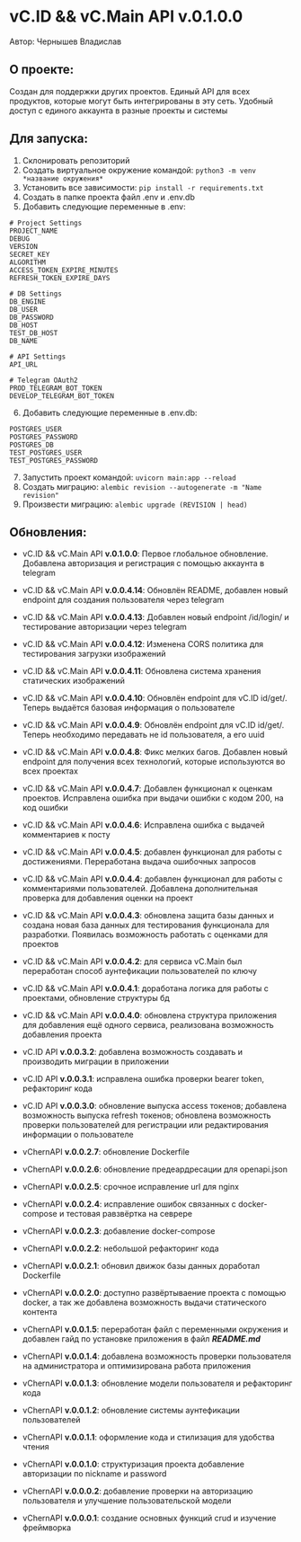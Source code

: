 # vC.ID && vC.Main API v.0.1.0.0
Автор: Чернышев Владислав

## О проекте:
Создан для поддержки других проектов. Единый API 
для всех продуктов, которые могут быть интегрированы
в эту сеть. Удобный доступ с единого аккаунта в
разные проекты и системы

## Для запуска:
1. Склонировать репозиторий
2. Создать виртуальное окружение командой: ```python3 -m venv *название окружения*```
3. Установить все зависимости: ```pip install -r requirements.txt```
4. Создать в папке проекта файл .env и .env.db
5. Добавить следующие переменные в .env:
```
# Project Settings
PROJECT_NAME
DEBUG
VERSION
SECRET_KEY
ALGORITHM
ACCESS_TOKEN_EXPIRE_MINUTES
REFRESH_TOKEN_EXPIRE_DAYS

# DB Settings
DB_ENGINE
DB_USER
DB_PASSWORD
DB_HOST
TEST_DB_HOST
DB_NAME

# API Settings
API_URL

# Telegram OAuth2
PROD_TELEGRAM_BOT_TOKEN
DEVELOP_TELEGRAM_BOT_TOKEN
```
6. Добавить следующие переменные в .env.db:
```
POSTGRES_USER
POSTGRES_PASSWORD
POSTGRES_DB
TEST_POSTGRES_USER
TEST_POSTGRES_PASSWORD
```
7. Запустить проект командой: ```uvicorn main:app --reload```
8. Создать миграцию: ```alembic revision --autogenerate -m "Name revision"```
9. Произвести миграцию: ```alembic upgrade (REVISION | head)```


## Обновления:

- vC.ID && vC.Main API **v.0.1.0.0**:
Первое глобальное обновление. Добавлена
авторизация и регистрация с помощью 
аккаунта в telegram

- vC.ID && vC.Main API **v.0.0.4.14**:
Обновлён README, добавлен новый endpoint 
для создания пользователя через telegram

- vC.ID && vC.Main API **v.0.0.4.13**:
Добавлен новый endpoint /id/login/ и
тестирование авторизации через telegram

- vC.ID && vC.Main API **v.0.0.4.12**:
Изменена CORS политика для тестирования
загрузки изображений

- vC.ID && vC.Main API **v.0.0.4.11**:
Обновлена система хранения статических 
изображений

- vC.ID && vC.Main API **v.0.0.4.10**:
Обновлён endpoint для vC.ID id/get/.
Теперь выдаётся базовая информация о пользователе

- vC.ID && vC.Main API **v.0.0.4.9**:
Обновлён endpoint для vC.ID id/get/.
Теперь необходимо передавать не id пользователя,
а его uuid

- vC.ID && vC.Main API **v.0.0.4.8**:
Фикс мелких багов. Добавлен новый endpoint
для получения всех технологий, которые
используются во всех проектах

- vC.ID && vC.Main API **v.0.0.4.7**:
Добавлен функционал к оценкам проектов.
Исправлена ошибка при выдачи ошибки с кодом 200, 
на код ошибки

- vC.ID && vC.Main API **v.0.0.4.6**:
Исправлена ошибка с выдачей комментариев к
посту

- vC.ID && vC.Main API **v.0.0.4.5**:
добавлен функционал для работы с достижениями.
Переработана выдача ошибочных запросов

- vC.ID && vC.Main API **v.0.0.4.4**:
добавлен функционал для работы с комментариями 
пользователей. Добавлена дополнительная проверка
для добавления оценки на проект

- vC.ID && vC.Main API **v.0.0.4.3**: обновлена 
защита базы данных и создана новая база данных
для тестирования функционала для разработки.
Появилась возможность работать с оценками для
проектов

- vC.ID && vC.Main API **v.0.0.4.2**: для сервиса vC.Main
был переработан способ аунтефикации пользователей
по ключу

- vC.ID && vC.Main API **v.0.0.4.1**: доработана логика
для работы с проектами, обновление структуры бд

- vC.ID && vC.Main API **v.0.0.4.0**: обновлена
структура приложения для добавления ещё одного
сервиса, реализована возможность добавления
проекта

- vC.ID API **v.0.0.3.2**: добавлена возможность
создавать и производить миграции в приложении

- vC.ID API **v.0.0.3.1**: исправлена ошибка 
проверки bearer token, рефакторинг кода

- vC.ID API **v.0.0.3.0**: обновление выпуска 
access токенов; добавлена возможность выпуска 
refresh токенов; обновлена возможность проверки
пользователей для регистрации или редактирования
информации о пользователе

- vChernAPI **v.0.0.2.7**: обновление Dockerfile

- vChernAPI **v.0.0.2.6**: обновление предеардресации
для openapi.json

- vChernAPI **v.0.0.2.5**: срочное исправление url 
для nginx

- vChernAPI **v.0.0.2.4**: исправление ошибок связанных
с docker-compose и тестовая равзвёртка на севрере

- vChernAPI **v.0.0.2.3**: добавление docker-compose

- vChernAPI **v.0.0.2.2**: небольшой рефакторинг кода

- vChernAPI **v.0.0.2.1**: обновил движок базы данных
доработал Dockerfile

- vChernAPI **v.0.0.2.0**: доступно развёртываение
проекта с помощью docker, а так же добавлена возможность
выдачи статического контента

- vChernAPI **v.0.0.1.5**: переработан файл с 
переменными окружения и добавлен гайд по
установке приложения в файл _**README.md**_

- vChernAPI **v.0.0.1.4**: добавлена возможность
проверки пользователя на администратора и оптимизирована
работа приложения

- vChernAPI **v.0.0.1.3**: обновление модели
пользователя и рефакторинг кода

- vChernAPI **v.0.0.1.2**: обновление системы
аунтефикации пользователей

- vChernAPI **v.0.0.1.1**: оформление кода и 
стилизация для удобства чтения

- vChernAPI **v.0.0.1.0**: структуризация проекта
добавление авторизации по nickname и password

- vChernAPI **v.0.0.0.2**: добавление проверки на 
авторизацию пользователя и улучшение пользовательской
модели

- vChernAPI **v.0.0.0.1**: создание основных функций 
crud и изучение фреймворка